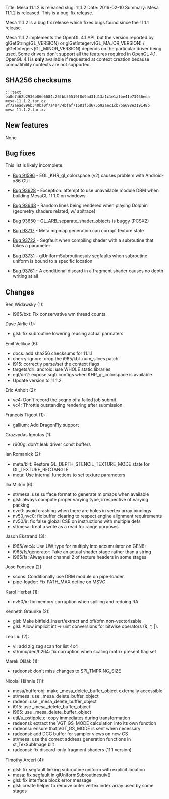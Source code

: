 Title: Mesa 11.1.2 is released
slug: 11.1.2
Date: 2016-02-10
Summary: Mesa 11.1.2 is released. This is a bug-fix release.

Mesa 11.1.2 is a bug fix release which fixes bugs found since the 11.1.1 release.

Mesa 11.1.2 implements the OpenGL 4.1 API, but the version reported by
glGetString(GL_VERSION) or glGetIntegerv(GL_MAJOR_VERSION) /
glGetIntegerv(GL_MINOR_VERSION) depends on the particular driver being used.
Some drivers don't support all the features required in OpenGL 4.1.  OpenGL
4.1 is **only** available if requested at context creation
because compatibility contexts are not supported.


## SHA256 checksums

    :::text
    ba0e7462b2936b86e6684c26fbb55519f8d9ad31d13a1c1e1afbe41e73466eea  mesa-11.1.2.tar.gz
    8f72aead896b340ba0f7a4a474bfaf71681f5d675592aec1cb7ba698e319148b  mesa-11.1.2.tar.xz


## New features

None


## Bug fixes

This list is likely incomplete.

* [Bug 91596][1] - EGL_KHR_gl_colorspace (v2) causes problem with Android-x86 GUI

* [Bug 93628][2] - Exception: attempt to use unavailable module DRM when building MesaGL 11.1.0 on windows

* [Bug 93648][3] - Random lines being rendered when playing Dolphin (geometry shaders related, w/ apitrace)

* [Bug 93650][4] - GL_ARB_separate_shader_objects is buggy (PCSX2)

* [Bug 93717][5] - Meta mipmap generation can corrupt texture state

* [Bug 93722][6] - Segfault when compiling shader with a subroutine that takes a parameter

* [Bug 93731][7] - glUniformSubroutinesuiv segfaults when subroutine uniform is bound to a specific location

* [Bug 93761][8] - A conditional discard in a fragment shader causes no depth writing at all


## Changes

Ben Widawsky (1):

* i965/bxt: Fix conservative wm thread counts.


Dave Airlie (1):

* glsl: fix subroutine lowering reusing actual parmaters


Emil Velikov (6):

* docs: add sha256 checksums for 11.1.1
* cherry-ignore: drop the i965/kbl .num_slices patch
* i915: correctly parse/set the context flags
* targets/dri: android: use WHOLE static libraries
* egl/dri2: expose srgb configs when KHR_gl_colorspace is available
* Update version to 11.1.2


Eric Anholt (2):

* vc4: Don't record the seqno of a failed job submit.
* vc4: Throttle outstanding rendering after submission.


François Tigeot (1):

* gallium: Add DragonFly support


Grazvydas Ignotas (1):

* r600g: don't leak driver const buffers


Ian Romanick (2):

* meta/blit: Restore GL_DEPTH_STENCIL_TEXTURE_MODE state for GL_TEXTURE_RECTANGLE
* meta: Use internal functions to set texture parameters


Ilia Mirkin (6):

* st/mesa: use surface format to generate mipmaps when available
* glsl: always compute proper varying type, irrespective of varying packing
* nvc0: avoid crashing when there are holes in vertex array bindings
* nv50,nvc0: fix buffer clearing to respect engine alignment requirements
* nv50/ir: fix false global CSE on instructions with multiple defs
* st/mesa: treat a write as a read for range purposes


Jason Ekstrand (3):

* i965/vec4: Use UW type for multiply into accumulator on GEN8+
* i965/fs/generator: Take an actual shader stage rather than a string
* i965/fs: Always set channel 2 of texture headers in some stages


Jose Fonseca (2):

* scons: Conditionally use DRM module on pipe-loader.
* pipe-loader: Fix PATH_MAX define on MSVC.


Karol Herbst (1):

* nv50/ir: fix memory corruption when spilling and redoing RA


Kenneth Graunke (2):

* glsl: Make bitfield_insert/extract and bfi/bfm non-vectorizable.
* glsl: Allow implicit int -> uint conversions for bitwise operators (&, ^, |).


Leo Liu (2):

* vl: add zig zag scan for list 4x4
* st/omx/dec/h264: fix corruption when scaling matrix present flag set


Marek Olšák (1):

* radeonsi: don't miss changes to SPI_TMPRING_SIZE


Nicolai Hähnle (11):

* mesa/bufferobj: make _mesa_delete_buffer_object externally accessible
* st/mesa: use _mesa_delete_buffer_object
* radeon: use _mesa_delete_buffer_object
* i915: use _mesa_delete_buffer_object
* i965: use _mesa_delete_buffer_object
* util/u_pstipple.c: copy immediates during transformation
* radeonsi: extract the VGT_GS_MODE calculation into its own function
* radeonsi: ensure that VGT_GS_MODE is sent when necessary
* radeonsi: add DCC buffer for sampler views on new CS
* st/mesa: use the correct address generation functions in st_TexSubImage blit
* radeonsi: fix discard-only fragment shaders (11.1 version)


Timothy Arceri (4):

* glsl: fix segfault linking subroutine uniform with explicit location
* mesa: fix segfault in glUniformSubroutinesuiv()
* glsl: fix interface block error message
* glsl: create helper to remove outer vertex index array used by some stages

[1]: https://bugs.freedesktop.org/show_bug.cgi?id=91596
[2]: https://bugs.freedesktop.org/show_bug.cgi?id=93628
[3]: https://bugs.freedesktop.org/show_bug.cgi?id=93648
[4]: https://bugs.freedesktop.org/show_bug.cgi?id=93650
[5]: https://bugs.freedesktop.org/show_bug.cgi?id=93717
[6]: https://bugs.freedesktop.org/show_bug.cgi?id=93722
[7]: https://bugs.freedesktop.org/show_bug.cgi?id=93731
[8]: https://bugs.freedesktop.org/show_bug.cgi?id=93761
